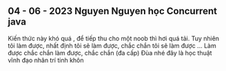 ## 04 - 06 - 2023 Nguyen Nguyen học Concurrent java
Kiến thức này khó quá , để tiếp thu cho một noob thì hơi quá tải.
Tuy nhiên tôi làm được, nhất định tôi sẽ làm được, chắc chắn tôi sẽ làm được ... Làm được  chắc chắn làm được, chắc chắn (đa cấp) 
Đùa nhé đây là học thuật vĩnh đạo nhân trí tinh khôn
